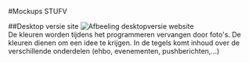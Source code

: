 #Mockups STUFV

##Desktop versie site
![Afbeeling desktopversie website](https://github.com/Petrus95/FirstTest/tree/master/Images_Mockups/DesktopSite.png)
<br/>De kleuren worden tijdens het programmeren vervangen door foto's. De kleuren dienen om een idee te krijgen.
In de tegels komt inhoud over de verschillende onderdelen (ehbo, evenementen, pushberichten,...)
<br/>

















